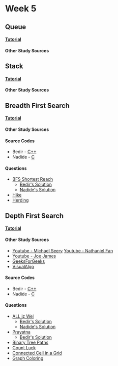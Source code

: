 # Week 5


## Queue

#### [Tutorial]()

#### Other Study Sources


## Stack

#### [Tutorial]()

#### Other Study Sources



## Breadth First Search

#### [Tutorial]()

#### Other Study Sources
 
#### Source Codes
- Bedir - [C++](https://github.com/BedirT/AlgorithmsL/blob/master/Algorithms/Graph/bfs.cpp)
- Nadide - [C](https://github.com/nadide/ACM-ICPC/blob/master/codes/graph_BFS.c)

#### Questions
- [BFS Shortest Reach](https://www.hackerrank.com/challenges/bfsshortreach)
	- [Bedir's Solution](https://github.com/BedirT/AlgorithmsL/blob/master/Problems/HackerRank/Algorithms/Graph%20Theory/Breadth%20First%20Search%20_%20Shortest%20Reach.cpp)
	- [Nadide's Solution](https://github.com/nadide/ACM-ICPC/blob/master/problems/hackerrank/graph/breadthFirstSearchShortestPath.c)
- [Hike](http://www.spoj.com/problems/HIKE/)
- [Herding](http://www.spoj.com/problems/HERDING/)



## Depth First Search

#### [Tutorial]()

#### Other Study Sources
- [Youtube - Michael Seery](https://www.youtube.com/watch?v=bkROCj-BTWE)   [Youtube - Nathaniel Fan](https://www.youtube.com/watch?v=mE_PCK0oFyo)
- [Youtube - Joe James](https://www.youtube.com/watch?v=tlPuVe5Otio)
- [GeeksForGeeks](http://www.geeksforgeeks.org/depth-first-traversal-for-a-graph/)
- [VisualAlgo](http://visualgo.net/dfsbfs)
 
#### Source Codes
- Bedir - [C++](https://github.com/BedirT/AlgorithmsL/blob/master/Algorithms/Graph/dfs.cpp)
- Nadide - [C](https://github.com/nadide/ACM-ICPC/blob/master/codes/graph_DFS.c)

#### Questions
- [ALL iz Wel](http://www.spoj.com/problems/ALLIZWEL/)
	- [Bedir's Solution](https://github.com/BedirT/AlgorithmsL/blob/master/Problems/Curriculum%20Q's/Week%205/ALLIZZWELL.cpp)
	- [Nadide's Solution](https://github.com/nadide/ACM-ICPC/blob/master/problems/spoj/X_allIzzWell.c)
- [Prayatna](http://www.spoj.com/problems/CAM5/)
	- [Bedir's Solution](https://github.com/BedirT/AlgorithmsL/blob/master/Problems/Curriculum%20Q's/Week%205/Prayatna.cpp)
- [Binary Tree Paths](https://leetcode.com/problems/binary-tree-paths/) 
- [Count Luck](https://www.hackerrank.com/challenges/count-luck)
- [Connected Cell in a Grid](https://www.hackerrank.com/challenges/connected-cell-in-a-grid)
- [Graph Coloring](http://codeforces.com/problemset/problem/662/B)